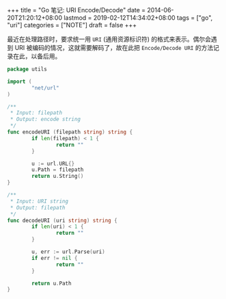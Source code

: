 +++
title = "Go 笔记: URI Encode/Decode"
date = 2014-06-20T21:20:12+08:00
lastmod = 2019-02-12T14:34:02+08:00
tags = ["go", "uri"]
categories = ["NOTE"]
draft = false
+++

最近在处理路径时，要求统一用 `URI` (通用资源标识符) 的格式来表示。偶尔会遇到 URI 被编码的情况，这就需要解码了，故在此把 `Encode/Decode URI` 的方法记录在此，以备后用。

<!--more-->

```go
package utils

import (
        "net/url"
)

/**
 * Input: filepath
 * Output: encode string
 */
func encodeURI (filepath string) string {
        if len(filepath) < 1 {
                return ""
        }

        u := url.URL{}
        u.Path = filepath
        return u.String()
}

/**
 * Input: URI string
 * Output: filepath
 */
func decodeURI (uri string) string {
        if len(uri) < 1 {
                return ""
        }

        u, err := url.Parse(uri)
        if err != nil {
                return ""
        }

        return u.Path
}
```
